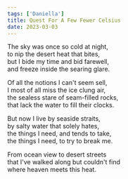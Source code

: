 ```yaml
---  
tags: ['Daniella']
title: Quest For A Few Fewer Celsius
date: 2023-03-03
---
```


The sky was once so cold at night,  
to nip the desert heat that bites,  
but I bide my time and bid farewell,  
and freeze inside the searing glare.

Of all the notions I can't seem sell,  
I most of all miss the ice clung air,  
the sealess stare of seam-filled rocks,  
that lack the water to fill their clocks.

But now I live by seaside straits,  
by salty water that solely hates,  
the things I need, and tends to take,  
the things I need, to try to break me.

From ocean view to desert streets  
that I've walked along but couldn't find  
where heaven meets this heat.
